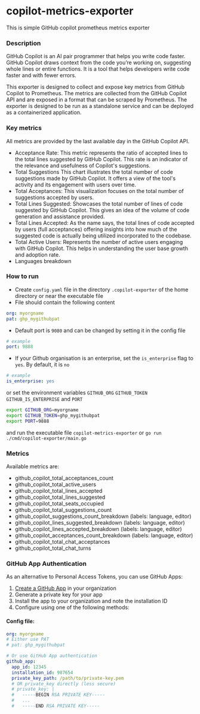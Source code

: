 # copilot-metrics-exporter
This is simple GitHub copilot prometheus metrics exporter

### Description
GitHub Copilot is an AI pair programmer that helps you write code faster. GitHub Copilot draws context from the code you’re working on, 
suggesting whole lines or entire functions. It is a tool that helps developers write code faster and with fewer errors. 

This exporter is designed to collect and expose key metrics from GitHub Copilot to Prometheus. 
The metrics are collected from the GitHub Copilot API and are exposed in a format that can be scraped by Prometheus. 
The exporter is designed to be run as a standalone service and can be deployed as a containerized application.

### Key metrics
All metrics are provided by the last available day in the GitHub Copilot API. 

- Acceptance Rate: This metric represents the ratio of accepted lines to the total lines suggested by GitHub Copilot. This rate is an indicator of the relevance and usefulness of Copilot's suggestions.
- Total Suggestions This chart illustrates the total number of code suggestions made by GitHub Copilot. It offers a view of the tool's activity and its engagement with users over time.
- Total Acceptances: This visualization focuses on the total number of suggestions accepted by users.
- Total Lines Suggested: Showcases the total number of lines of code suggested by GitHub Copilot. This gives an idea of the volume of code generation and assistance provided.
- Total Lines Accepted: As the name says, the total lines of code accepted by users (full acceptances) offering insights into how much of the suggested code is actually being utilized incorporated to the codebase.
- Total Active Users: Represents the number of active users engaging with GitHub Copilot. This helps in understanding the user base growth and adoption rate.
- Languages breakdown

### How to run
- Create `config.yaml` file in the directory `.copilot-exporter` of the home directory or near the executable file
- File should contain the following content
```yaml
org: myorgname
pat: ghp_mygithubpat
```
- Default port is `9080` and can be changed by setting it in the config file
```yaml
# example
port: 9888
```
- If your Github organisation is an enterprise, set the `is_enterprise` flag to `yes`. By default, it is `no`
```yaml 
# example
is_enterprise: yes
```

or set the environment variables `GITHUB_ORG` `GITHUB_TOKEN` `GITHUB_IS_ENTERPRISE` and `PORT`
```bash
export GITHUB_ORG=myorgname
export GITHUB_TOKEN=ghp_mygithubpat
export PORT=9888
```

and run the executable file `copilot-metrics-exporter` or `go run ./cmd/copilot-exporter/main.go`

### Metrics
Available metrics are:
- github_copilot_total_acceptances_count 
- github_copilot_total_active_users 
- github_copilot_total_lines_accepted 
- github_copilot_total_lines_suggested 
- github_copilot_total_seats_occupied 
- github_copilot_total_suggestions_count
- github_copilot_suggestions_count_breakdown (labels: language, editor)
- github_copilot_lines_suggested_breakdown (labels: language, editor)
- github_copilot_lines_accepted_breakdown (labels: language, editor)
- github_copilot_acceptances_count_breakdown (labels: language, editor)
- github_copilot_total_chat_acceptances
- github_copilot_total_chat_turns

### GitHub App Authentication
As an alternative to Personal Access Tokens, you can use GitHub Apps:

1. [Create a GitHub App](https://docs.github.com/en/developers/apps/creating-a-github-app) in your organization
2. Generate a private key for your app
3. Install the app to your organization and note the installation ID
4. Configure using one of the following methods:

#### Config file:
```yaml
org: myorgname
# Either use PAT
# pat: ghp_mygithubpat

# Or use GitHub App authentication
github_app:
  app_id: 12345  
  installation_id: 987654
  private_key_path: /path/to/private-key.pem
  # OR private_key directly (less secure)
  # private_key: |
  #   -----BEGIN RSA PRIVATE KEY-----
  #   ...
  #   -----END RSA PRIVATE KEY-----
